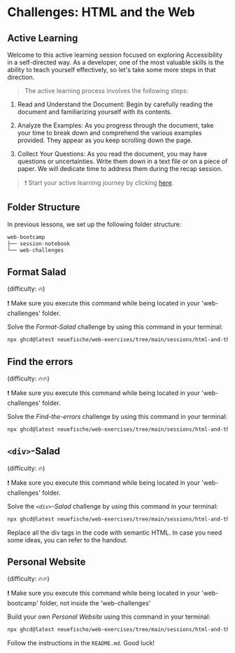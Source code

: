 # Challenges: HTML and the Web

## Active Learning

Welcome to this active learning session focused on exploring Accessibility in a self-directed way. As a developer, one of the most valuable skills is the ability to teach yourself effectively, so let's take some more steps in that direction.

> The active learning process involves the following steps:

1. Read and Understand the Document: Begin by carefully reading the document and familiarizing yourself with its contents.

1. Analyze the Examples: As you progress through the document, take your time to break down and comprehend the various examples provided. They appear as you keep scrolling down the page.

1. Collect Your Questions: As you read the document, you may have questions or uncertainties. Write them down in a text file or on a piece of paper. We will dedicate time to address them during the recap session.

> ❗️ Start your active learning journey by clicking [here](https://web-active-learning.vercel.app/documents/html-and-the-web).

## Folder Structure

In previous lessons, we set up the following folder structure:

```js
web-bootcamp
├── session-notebook
└── web-challenges
```

## Format Salad

(difficulty: 🔥)

❗️ Make sure you execute this command while being located in your 'web-challenges' folder.

Solve the _Format-Salad_ challenge by using this command in your terminal:

```bash
npx ghcd@latest neuefische/web-exercises/tree/main/sessions/html-and-the-web/format-salad
```

## Find the errors

(difficulty: 🔥🔥)

❗️ Make sure you execute this command while being located in your 'web-challenges' folder.

Solve the _Find-the-errors_ challenge by using this command in your terminal:

```bash
npx ghcd@latest neuefische/web-exercises/tree/main/sessions/html-and-the-web/find-the-errors
```

## `<div>`-Salad

(difficulty: 🔥)

❗️ Make sure you execute this command while being located in your 'web-challenges' folder.

Solve the _`<div>`-Salad_ challenge by using this command in your terminal:

```bash
npx ghcd@latest neuefische/web-exercises/tree/main/sessions/html-and-the-web/div-salad
```

Replace all the div tags in the code with semantic HTML. In case you need some ideas, you can refer
to the handout.

## Personal Website

(difficulty: 🔥🔥)

❗️ Make sure you execute this command while being located in your 'web-bootcamp' folder, not inside the 'web-challenges'

Build your own _Personal Website_ using this command in your terminal:

```bash
npx ghcd@latest neuefische/web-exercises/tree/main/sessions/html-and-the-web/personal-website
```

Follow the instructions in the `README.md`. Good luck!
